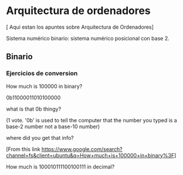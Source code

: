 # Arquitectura de ordenadores
[
Aqui estan los apuntes sobre Arquitectura de Ordenadores]



Sistema numérico binario: sistema numérico posicional con base 2.


## Binario



### Ejercicios de conversion

How much is 100000 in binary?

0b11000011010100000

what is that 0b thingy?

(1 vote. '0b' is used to tell the computer that the number you typed is a base-2 number not a base-10 number) 

where did you get that info? 

[From this link https://www.google.com/search?channel=fs&client=ubuntu&q=How+much+is+100000+in+binary%3F]

How much is 100010111100100111 in decimal?
